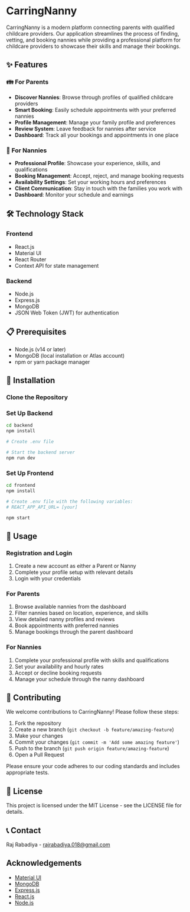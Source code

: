 # CarringNanny

CarringNanny is a modern platform connecting parents with qualified childcare providers. Our application streamlines the process of finding, vetting, and booking nannies while providing a professional platform for childcare providers to showcase their skills and manage their bookings.

## ✨ Features

### 👪 For Parents
- **Discover Nannies**: Browse through profiles of qualified childcare providers
- **Smart Booking**: Easily schedule appointments with your preferred nannies
- **Profile Management**: Manage your family profile and preferences
- **Review System**: Leave feedback for nannies after service
- **Dashboard**: Track all your bookings and appointments in one place

### 👧 For Nannies
- **Professional Profile**: Showcase your experience, skills, and qualifications
- **Booking Management**: Accept, reject, and manage booking requests
- **Availability Settings**: Set your working hours and preferences
- **Client Communication**: Stay in touch with the families you work with
- **Dashboard**: Monitor your schedule and earnings

## 🛠️ Technology Stack

### Frontend
- React.js
- Material UI
- React Router
- Context API for state management

### Backend
- Node.js
- Express.js
- MongoDB
- JSON Web Token (JWT) for authentication

## 📋 Prerequisites
- Node.js (v14 or later)
- MongoDB (local installation or Atlas account)
- npm or yarn package manager

## 🚀 Installation

### Clone the Repository

### Set Up Backend
```bash
cd backend
npm install

# Create .env file 

# Start the backend server
npm run dev
```

### Set Up Frontend
```bash
cd frontend
npm install

# Create .env file with the following variables:
# REACT_APP_API_URL= [your]

npm start
```

## 📖 Usage

### Registration and Login
1. Create a new account as either a Parent or Nanny
2. Complete your profile setup with relevant details
3. Login with your credentials

### For Parents
1. Browse available nannies from the dashboard
2. Filter nannies based on location, experience, and skills
3. View detailed nanny profiles and reviews
4. Book appointments with preferred nannies
5. Manage bookings through the parent dashboard

### For Nannies
1. Complete your professional profile with skills and qualifications
2. Set your availability and hourly rates
3. Accept or decline booking requests
4. Manage your schedule through the nanny dashboard

## 🤝 Contributing

We welcome contributions to CarringNanny! Please follow these steps:

1. Fork the repository
2. Create a new branch (`git checkout -b feature/amazing-feature`)
3. Make your changes
4. Commit your changes (`git commit -m 'Add some amazing feature'`)
5. Push to the branch (`git push origin feature/amazing-feature`)
6. Open a Pull Request

Please ensure your code adheres to our coding standards and includes appropriate tests.

## 📝 License

This project is licensed under the MIT License - see the LICENSE file for details.


## 📞 Contact

Raj Rabadiya - [rajrabadiya.018@gmail.com](mailto:rajrabadiya.018@gmail.com)

## Acknowledgements

- [Material UI](https://mui.com/)
- [MongoDB](https://www.mongodb.com/)
- [Express.js](https://expressjs.com/)
- [React.js](https://reactjs.org/)
- [Node.js](https://nodejs.org/)
